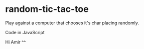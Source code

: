 # random-tic-tac-toe
Play against a computer that chooses it's char placing randomly.

Code in JavaScript

Hi Amir ^^
